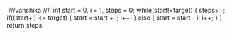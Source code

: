 ​
///vanshika ///
​
int start = 0, i = 1, steps = 0;
while(start!=target) {
steps++;
if((start+i) <= target) {
start = start + i;
i++;
}
else {
start = start - i;
i++;
}
}
return steps;